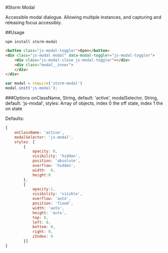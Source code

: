 #Storm Modal

Accessible modal dialogue. Allowing multiple instances, and capturing and releasing focus accessibly.


##Usage
```
npm install storm-modal
```

```html
<button class="js-modal-toggler">Open</button>
<div class="js-modal modal" data-modal-toggler="js-modal-toggler">
	<div class="js-modal-close js-modal-toggler"></div>
	<div class="modal__inner">
	</div>
</div>

```

```javascript
var modal = require('storm-modal')
modal.init('js-modal');
```

###Options
onClassName, String, default: 'active',
modalSelector, String, default: 'js-modal',
styles: Array of objects, index 0 the off state, index 1 the on state

Defaults:

```javascript
{
	onClassName: 'active',
	modalSelector: 'js-modal',
	styles: [
		{
			opacity: 0,
			visibility: 'hidden',
			position: 'absolute',
			overflow: 'hidden',
			width:	0,
			height:0
		},
		{
			opacity:1,
			visibility: 'visible',
			overflow: 'auto',
			position: 'fixed',
			width: 'auto',
			height: 'auto',
			top: 0,
			left: 0,
			bottom: 0,
			right: 0,
			zIndex: 9
		}]
}
```